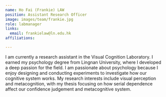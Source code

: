 ```yaml
---
name: Ho Fai (Frankie) LAW
position: Assistant Research Officer
image: images/team/frankie.jpg
role: labmanager
links:
  email: frankielaw@ln.edu.hk
affiliations:

---
```


I am currently a research assistant in the Visual Cognition Laboratory. I earned my psychology degree from Lingnan University, where I developed a deep passion for the field. I am passionate about psychology because I enjoy designing and conducting experiments to investigate how our cognitive system works. My research interests include visual perception and metacognition, with my thesis focusing on how serial dependence affect our confidence judgement and metacognitive system.  
